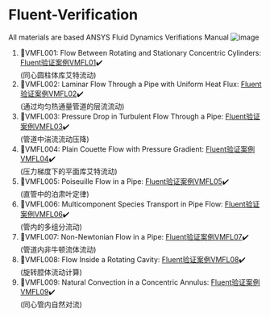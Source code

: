 # Fluent-Verification
All materials are based ANSYS Fluid Dynamics Verifiations Manual
![image](https://user-images.githubusercontent.com/78484560/175250008-06b93818-2a38-4814-89a2-1996c2464ff5.png)

1. :beginner:VMFL001: Flow Between Rotating and Stationary Concentric Cylinders: [Fluent验证案例VMFL01](Fluent验证案例VMFL01.md):heavy_check_mark:<br>(同心圆柱体库艾特流动)
1. :beginner:VMFL002: Laminar Flow Through a Pipe with Uniform Heat Flux: [Fluent验证案例VMFL02](Fluent验证案例VMFL02.md):heavy_check_mark:<br>(通过均匀热通量管道的层流流动)
1. :beginner:VMFL003: Pressure Drop in Turbulent Flow Through a Pipe: [Fluent验证案例VMFL03](Fluent验证案例VMFL03.md):heavy_check_mark:<br>(管道中湍流流动压降)
1. :beginner:VMFL004: Plain Couette Flow with Pressure Gradient: [Fluent验证案例VMFL04](Fluent验证案例VMFL04.md):heavy_check_mark:<br>(压力梯度下的平面库艾特流动)
1. :beginner:VMFL005: Poiseuille Flow in a Pipe: [Fluent验证案例VMFL05](Fluent验证案例VMFL05.md):heavy_check_mark:<br>(直管中的泊肃叶定律)
1. :beginner:VMFL006: Multicomponent Species Transport in Pipe Flow: [Fluent验证案例VMFL06](Fluent验证案例VMFL06.md):heavy_check_mark:<br>(管内的多组分流动)
1. :beginner:VMFL007: Non-Newtonian Flow in a Pipe: [Fluent验证案例VMFL07](Fluent验证案例VMFL07.md):heavy_check_mark:<br>(管道内非牛顿流体流动)
1. :beginner:VMFL008: Flow Inside a Rotating Cavity: [Fluent验证案例VMFL08](Fluent验证案例VMFL08.md):heavy_check_mark:<br>(旋转腔体流动计算)
1. :beginner:VMFL009: Natural Convection in a Concentric Annulus: [Fluent验证案例VMFL09](Fluent验证案例VMFL09.md):heavy_check_mark:<br>(同心管内自然对流)




<!--
1. :beginner:VMFL002: Laminar Flow Through a Pipe with Uniform Heat Flux: [Fluent验证案例VMFL02](Fluent验证案例VMFL02.md):heavy_check_mark:<br>(通过均匀热通量管道的层流流动)
-->
